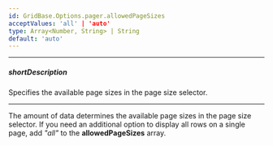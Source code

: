 ```yaml
---
id: GridBase.Options.pager.allowedPageSizes
acceptValues: 'all' | 'auto'
type: Array<Number, String> | String
default: 'auto'
---
```

---
##### shortDescription
Specifies the available page sizes in the page size selector.

---
The amount of data determines the available page sizes in the page size selector. If you need an additional option to display all rows on a single page, add *"all"* to the **allowedPageSizes** array.